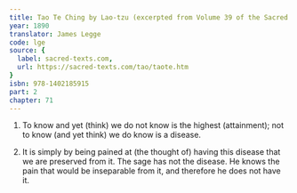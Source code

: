 ```yaml
---
title: Tao Te Ching by Lao-tzu (excerpted from Volume 39 of the Sacred Books of the East.)
year: 1890
translator: James Legge
code: lge
source: {
  label: sacred-texts.com,
  url: https://sacred-texts.com/tao/taote.htm
}
isbn: 978-1402185915
part: 2
chapter: 71
---
```

1. To know and yet (think) we do not know is the highest (attainment);
not to know (and yet think) we do know is a disease. 

2. It is simply by being pained at (the thought of) having this disease
that we are preserved from it. The sage has not the disease. He knows
the pain that would be inseparable from it, and therefore he does
not have it.